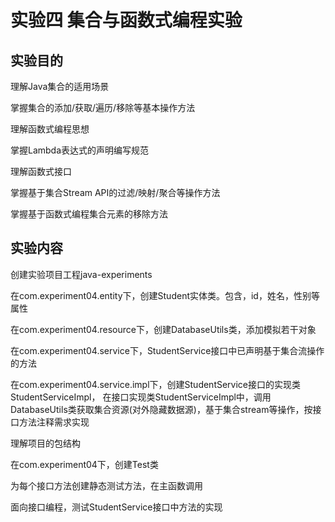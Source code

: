 # 实验四 集合与函数式编程实验
## 实验目的
理解Java集合的适用场景

掌握集合的添加/获取/遍历/移除等基本操作方法

理解函数式编程思想

掌握Lambda表达式的声明编写规范

理解函数式接口

掌握基于集合Stream API的过滤/映射/聚合等操作方法

掌握基于函数式编程集合元素的移除方法
## 实验内容
创建实验项目工程java-experiments

在com.experiment04.entity下，创建Student实体类。包含，id，姓名，性别等属性

在com.experiment04.resource下，创建DatabaseUtils类，添加模拟若干对象

在com.experiment04.service下，StudentService接口中已声明基于集合流操作的方法

在com.experiment04.service.impl下，创建StudentService接口的实现类StudentServiceImpl， 在接口实现类StudentServiceImpl中，调用DatabaseUtils类获取集合资源(对外隐藏数据源)，基于集合stream等操作，按接口方法注释需求实现

理解项目的包结构

在com.experiment04下，创建Test类

为每个接口方法创建静态测试方法，在主函数调用

面向接口编程，测试StudentService接口中方法的实现
